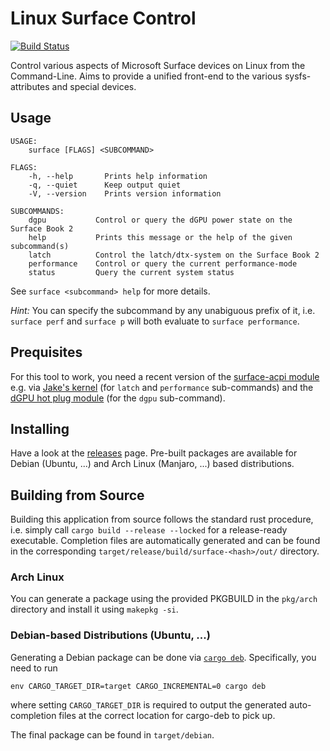 # Linux Surface Control

[![Build Status]][travis]

[Build Status]: https://api.travis-ci.org/qzed/linux-surface-control.svg?branch=master
[travis]: https://travis-ci.org/qzed/linux-surface-control

Control various aspects of Microsoft Surface devices on Linux from the Command-Line.
Aims to provide a unified front-end to the various sysfs-attributes and special devices.

## Usage

```
USAGE:
    surface [FLAGS] <SUBCOMMAND>

FLAGS:
    -h, --help       Prints help information
    -q, --quiet      Keep output quiet
    -V, --version    Prints version information

SUBCOMMANDS:
    dgpu           Control or query the dGPU power state on the Surface Book 2
    help           Prints this message or the help of the given subcommand(s)
    latch          Control the latch/dtx-system on the Surface Book 2
    performance    Control or query the current performance-mode
    status         Query the current system status
```

See `surface <subcommand> help` for more details.

_Hint:_ You can specify the subcommand by any unabiguous prefix of it, i.e. `surface perf` and `surface p` will both evaluate to `surface performance`.

## Prequisites

For this tool to work, you need a recent version of the [surface-acpi module][surface-acpi] e.g. via [Jake's kernel][surface-kernel] (for `latch` and `performance` sub-commands) and the [dGPU hot plug module][surface-shps] (for the `dgpu` sub-command).

## Installing

Have a look at the [releases](https://github.com/qzed/linux-surface-control/releases) page.
Pre-built packages are available for Debian (Ubuntu, ...) and Arch Linux (Manjaro, ...) based distributions.

## Building from Source

Building this application from source follows the standard rust procedure, i.e. simply call `cargo build --release --locked` for a release-ready executable.
Completion files are automatically generated and can be found in the corresponding `target/release/build/surface-<hash>/out/` directory.

### Arch Linux

You can generate a package using the provided PKGBUILD in the `pkg/arch` directory and install it using `makepkg -si`.

### Debian-based Distributions (Ubuntu, ...)

Generating a Debian package can be done via [`cargo deb`](https://github.com/mmstick/cargo-deb).
Specifically, you need to run
```
env CARGO_TARGET_DIR=target CARGO_INCREMENTAL=0 cargo deb
```
where setting `CARGO_TARGET_DIR` is required to output the generated auto-completion files at the correct location for cargo-deb to pick up.

The final package can be found in `target/debian`.

[surface-acpi]: https://github.com/qzed/linux-surfacegen5-acpi
[surface-kernel]: https://github.com/jakeday/linux-surface
[surface-shps]: https://github.com/qzed/linux-surfacebook2-mshw0153
